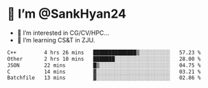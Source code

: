# 👋 I’m @SankHyan24

- 👀 I’m interested in CG/CV/HPC...
- 🌱 I’m learning CS&T in ZJU.

<!---
SankHyan24/SankHyan24 is a ✨ special ✨ repository because its `README.md` (this file) appears on your GitHub profile.
You can click the Preview link to take a look at your changes.
--->
<!--START_SECTION:waka-->

```txt
C++         4 hrs 26 mins   ██████████████▒░░░░░░░░░░   57.23 %
Other       2 hrs 10 mins   ███████░░░░░░░░░░░░░░░░░░   28.00 %
JSON        22 mins         █▒░░░░░░░░░░░░░░░░░░░░░░░   04.75 %
C           14 mins         ▓░░░░░░░░░░░░░░░░░░░░░░░░   03.21 %
Batchfile   13 mins         ▓░░░░░░░░░░░░░░░░░░░░░░░░   02.86 %
```

<!--END_SECTION:waka-->
